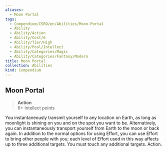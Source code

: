 ```yaml
---
aliases:
  - Moon Portal
tags:
  - Compendium/CSRD/en/Abilities/Moon-Portal
  - Ability
  - Ability/Action
  - Ability/Cost/6
  - Ability/Tier/High
  - Ability/Pool/Intellect
  - Ability/Categories/Magic
  - Ability/Categories/Fantasy/Modern
title: Moon Portal
collection: Abilities
kind: Compendium
---
```

## Moon Portal
>**Action**  
>6+ Intellect points
  
You instantaneously transmit yourself to any location on Earth, as long as moonlight is shining on you and on the spot you want to be. Alternatively, you can instantaneously transport yourself from Earth to the moon or back again. In addition to the normal options for using Effort, you can use Effort to bring other people with you; each level of Effort used in this way affects up to three additional targets. You must touch any additional targets. Action.

